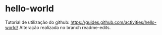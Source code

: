 # hello-world
Tutorial de utilização do github: https://guides.github.com/activities/hello-world/
Alteração realizada no branch readme-edits.
